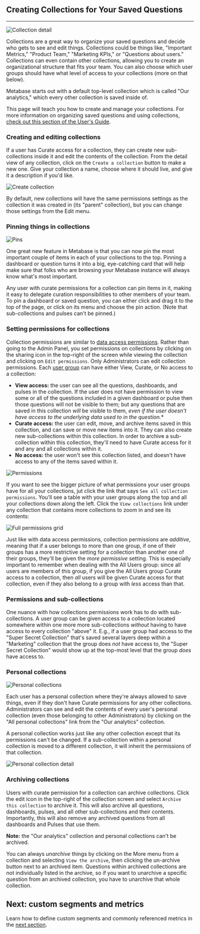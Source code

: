 ## Creating Collections for Your Saved Questions
---

![Collection detail](images/collections/collection-detail.png)

Collections are a great way to organize your saved questions and decide who gets to see and edit things. Collections could be things like, "Important Metrics," "Product Team," "Marketing KPIs," or "Questions about users." Collections can even contain other collections, allowing you to create an organizational structure that fits your team. You can also choose which user groups should have what level of access to your collections (more on that below).

Metabase starts out with a default top-level collection which is called "Our analytics," which every other collection is saved inside of.

This page will teach you how to create and manage your collections. For more information on organizing saved questions and using collections, [check out this section of the User's Guide](../users-guide/06-sharing-answers.md).

### Creating and editing collections
If a user has Curate access for a collection, they can create new sub-collections inside it and edit the contents of the collection. From the detail view of any collection, click on the `Create a collection` button to make a new one. Give your collection a name, choose where it should live, and give it a description if you'd like.

![Create collection](images/collections/create-collection.png)

By default, new collections will have the same permissions settings as the collection it was created in (its "parent" collection), but you can change those settings from the Edit menu.

### Pinning things in collections
![Pins](images/collections/pinned-items.png)

One great new feature in Metabase is that you can now pin the most important couple of items in each of your collections to the top. Pinning a dashboard or question turns it into a big, eye-catching card that will help make sure that folks who are browsing your Metabase instance will always know what's most important.

Any user with curate permissions for a collection can pin items in it, making it easy to delegate curation responsibilities to other members of your team. To pin a dashboard or saved question, you can either click and drag it to the top of the page, or click on its menu and choose the pin action. (Note that sub-collections and pulses can't be pinned.)

### Setting permissions for collections
Collection permissions are similar to [data access permissions](05-setting-permissions.md). Rather than going to the Admin Panel, you set permissions on collections by clicking on the sharing icon in the top-right of the screen while viewing the collection and clicking on `Edit permissions`. Only Administrators can edit collection permissions. Each [user group](05-setting-permissions.md) can have either View, Curate, or No access to a collection:

- **View access:** the user can see all the questions, dashboards, and pulses in the collection. If the user does not have permission to view some or all of the questions included in a given dashboard or pulse then those questions will not be visible to them; but any questions that are saved in this collection *will* be visible to them, *even if the user doesn't have access to the underlying data used to in the question.**
- **Curate access:** the user can edit, move, and archive items saved in this collection, and can save or move new items into it. They can also create new sub-collections within this collection. In order to archive a sub-collection within this collection, they'll need to have Curate access for it and any and all collections within it.
- **No access:** the user won't see this collection listed, and doesn't have access to any of the items saved within it.

![Permissions](images/collections/collection-permissions.png)

If you want to see the bigger picture of what permissions your user groups have for all your collections, jut click the link that says `See all collection permissions`. You'll see a table with your user groups along the top and all your collections down along the left. Click the `View collections` link under any collection that contains more collections to zoom in and see its contents:

![Full permissions grid](images/collections/permission-grid.png)

Just like with data access permissions, collection permissions are *additive*, meaning that if a user belongs to more than one group, if one of their groups has a more restrictive setting for a collection than another one of their groups, they'll be given the *more permissive* setting. This is especially important to remember when dealing with the All Users group: since all users are members of this group, if you give the All Users group Curate access to a collection, then *all* users will be given Curate access for that collection, even if they also belong to a group with *less* access than that.

### Permissions and sub-collections
One nuance with how collections permissions work has to do with sub-collections. A user group can be given access to a collection located somewhere within one more more sub-collections *without* having to have access to every collection "above" it. E.g., if a user group had access to the "Super Secret Collection" that's saved several layers deep within a "Marketing" collection that the group does *not* have access to, the "Super Secret Collection" would show up at the top-most level that the group *does* have access to.

### Personal collections
![Personal collections](images/collections/personal-collections.png)

Each user has a personal collection where they're always allowed to save things, even if they don't have Curate permissions for any other collections. Administrators can see and edit the contents of every user's personal collection (even those belonging to other Administrators) by clicking on the "All personal collections" link from the "Our analytics" collection.

A personal collection works just like any other collection except that its permissions can't be changed. If a sub-collection within a personal collection is moved to a different collection, it will inherit the permissions of that collection.

![Personal collection detail](images/collections/personal-collection-detail.png)

### Archiving collections
Users with curate permission for a collection can archive collections. Click the edit icon in the top-right of the collection screen and select `Archive this collection` to archive it. This will also archive all questions, dashboards, pulses, and all other sub-collections and their contents. Importantly, this will also remove any archived questions from all dashboards and Pulses that use them.

**Note:** the "Our analytics" collection and personal collections can't be archived.

You can always *unarchive* things by clicking on the More menu from a collection and selecting `View the archive`, then clicking the un-archive button next to an archived item. Questions within archived collections are not individually listed in the archive, so if you want to unarchive a specific question from an archived collection, you have to unarchive that whole collection.

## Next: custom segments and metrics
Learn how to define custom segments and commonly referenced metrics in the [next section](07-segments-and-metrics.md).
